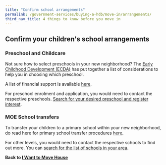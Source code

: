 ```yaml
---
title: "Confirm school arrangements"
permalink: /government-services/buying-a-hdb/move-in/arrangements/
third_nav_title: 4 things to know before you move in  
---
```


## Confirm your children's school arrangements

### Preschool and Childcare

Not sure how to select preschools in your new neighborhood? The <a href="https://www.ecda.gov.sg/Parents/Pages/Parents-Overview-of-PSE.aspx#SelectingaKindergarten" target="_blank">Early Childhood Development (ECDA)</a> has put together a list of considerations to help you in choosing which preschool.   

A list of financial support is available <a href="https://www.ecda.gov.sg/Pages/Subsidies-and-Financial-Assistance.aspx" target="_blank">here</a>.

For preschool enrolment and application, you would need to contact the respective preschools. <a href="https://cms.ecda.gov.sg/prweb/IAC/zGwoaxwY6Bz0rcpuMWgTMg%5B%5B*/!STANDARD" target="_blank">Search for your desired preschool and register interest</a>.


### MOE School transfers

To transfer your children to a primary school within your new neighborhood,  do read here for primary school transfer procedures <a href="https://beta.moe.gov.sg/primary/transfers/" target="_blank">here</a>.


For other levels, you would need to contact the respective schools to find out more. You can <a href="https://beta.moe.gov.sg/schoolfinder/" target="_blank">search for the list of schools in your area</a>.



**Back to [I Want to Move House](/government-services/move-house/overview/)**

